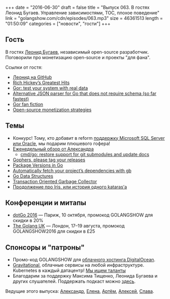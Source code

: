 +++
date = "2016-06-30"
draft = false
title = "Выпуск 063. В гостях Леонид Бугаев. Управление зависимостями, TOC, плохое поведение"
link = "golangshow.com/cdn/episodes/063.mp3"
size = 46361513
length = "01:50:09"
categories = ["новости", "гости"]
+++

## Гость

В гостях [Леонид Бугаев](https://twitter.com/buger), независимый open-source разработчик.
Поговорили про монетизацию open-source и проекты "для фана".

Ссылки от гостя:

- [Леонид на GitHub](https://github.com/buger)
- [Rich Hickey’s Greatest Hits](https://changelog.com/rich-hickeys-greatest-hits/)
- [Gor: test your system with real data](http://gortool.com/)
- [Alternative JSON parser for Go that does not require schema (so far fastest)](https://github.com/buger/jsonparser)
- [Gor fan fiction](https://news.ycombinator.com/item?id=11635827)
- [Open-source monetization strategies](http://opensource.stackexchange.com/a/210)

## Темы

- Конкурс! Тому, кто добавит в reform [поддержку Microsoft SQL Server или Oracle](https://github.com/go-reform/reform/labels/gopher%20bounty), мы подарим плюшевого гофера!
- [Еженедельный обзор от Александра](https://github.com/LK4D4/report/blob/master/reports/golang-jun30.md)
  - [cmd/go: restore support for git submodules and update docs](https://github.com/golang/go/commit/069289180816e2f8b40ad6f9e167dc5071cefcdf)
- [Gophers, please tag your releases](http://dave.cheney.net/2016/06/24/gophers-please-tag-your-releases)
- [Package Versions in Go](https://xph.us/2016/06/24/package-versions-in-go.html)
- [Automatically fetch your project’s dependencies with gb](http://dave.cheney.net/2016/06/26/automatically-fetch-your-projects-dependencies-with-gb)
- [Go Data Structures](https://github.com/emirpasic/gods)
- [Transaction Oriented Garbage Collector](https://golang.org/s/gctoc)
- [Продолжение про Iris, или история одного kataras’а](https://github.com/julienschmidt/httprouter/issues/148)

## Конференции и митапы
- [dotGo 2016](http://www.dotgo.eu) — Париж, 10 октября, промокод GOLANGSHOW для скидки в 20%
- [The Golang UK](http://golanguk.com) — Лондон, 17–19 августа, промокод GOLANGSHOW2016 для скидки в £25

## Спонсоры и "патроны"
- Промо-код GOLANGSHOW для [облачного хостинга DigitalOcean](https://www.digitalocean.com/?utm_campaign=golangshow&utm_medium=podcast&refcode=63eedb038a3e).
- [Gravitational](http://gravitational.com), облачные сервисы на любой инфраструктуре. Kubernetes в каждый датацентр! [Мы ищем таланты](https://github.com/gravitational/careers)
- Благодарим за поддержку Максима Тищенко, Леонида Бугаева и других слушателей. Поддержать подкаст можно [здесь](https://www.patreon.com/golangshow).

Ведущие этого выпуска: [Александр](https://twitter.com/LK4D4math), [Елена](https://twitter.com/webdeva), [Артём](https://twitter.com/miolini), [Алексей](https://twitter.com/paaleksey), [Слава](https://twitter.com/m0sth8).
